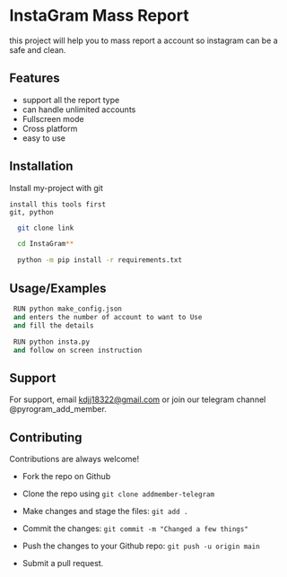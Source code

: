 
# InstaGram Mass Report

this project will help you to mass report a account so instagram can be a safe and clean.

## Features

- support all the report type
- can handle unlimited accounts
- Fullscreen mode
- Cross platform
- easy to use


## Installation

Install my-project with git

```
install this tools first
git, python
```
```bash
  git clone link

  cd InstaGram**

  python -m pip install -r requirements.txt

```
    
## Usage/Examples

```python
 RUN python make_config.json 
 and enters the number of account to want to Use
 and fill the details

 RUN python insta.py
 and follow on screen instruction
```


## Support

For support, email kdjj18322@gmail.com or join our telegram channel @pyrogram_add_member.


## Contributing

Contributions are always welcome!


* Fork the repo on Github

* Clone the repo using `git clone addmember-telegram`

* Make changes and stage the files: `git add .`

* Commit the changes: `git commit -m "Changed a few things"`

* Push the changes to your Github repo: `git push -u origin main`

* Submit a pull request.